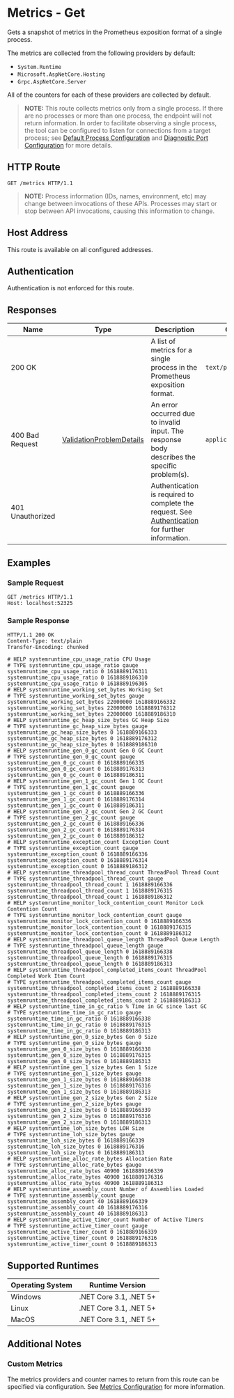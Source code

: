 # Metrics - Get

Gets a snapshot of metrics in the Prometheus exposition format of a single process.

The metrics are collected from the following providers by default:
- `System.Runtime`
- `Microsoft.AspNetCore.Hosting`
- `Grpc.AspNetCore.Server`

All of the counters for each of these providers are collected by default.

> **NOTE:** This route collects metrics only from a single process. If there are no processes or more than one process, the endpoint will not return information. In order to facilitate observing a single process, the tool can be configured to listen for connections from a target process; see [Default Process Configuration](<../configuration.md#Default-Process-Configuration>) and [Diagnostic Port Configuration](<../configuration.md#Diagnostic-Port-Configuration>) for more details.

## HTTP Route

```http
GET /metrics HTTP/1.1
```

> **NOTE:** Process information (IDs, names, environment, etc) may change between invocations of these APIs. Processes may start or stop between API invocations, causing this information to change.

## Host Address

This route is available on all configured addresses.

## Authentication

Authentication is not enforced for this route.

## Responses

| Name | Type | Description | Content Type |
|---|---|---|---|
| 200 OK | | A list of metrics for a single process in the Prometheus exposition format. | `text/plain` |
| 400 Bad Request | [ValidationProblemDetails](definitions.md#ValidationProblemDetails) | An error occurred due to invalid input. The response body describes the specific problem(s). | `application/problem+json` |
| 401 Unauthorized | | Authentication is required to complete the request. See [Authentication](./../authentication.md) for further information. | |

## Examples

### Sample Request

```http
GET /metrics HTTP/1.1
Host: localhost:52325
```

### Sample Response

```http
HTTP/1.1 200 OK
Content-Type: text/plain
Transfer-Encoding: chunked

# HELP systemruntime_cpu_usage_ratio CPU Usage
# TYPE systemruntime_cpu_usage_ratio gauge
systemruntime_cpu_usage_ratio 0 1618889176311
systemruntime_cpu_usage_ratio 0 1618889186310
systemruntime_cpu_usage_ratio 0 1618889196305
# HELP systemruntime_working_set_bytes Working Set
# TYPE systemruntime_working_set_bytes gauge
systemruntime_working_set_bytes 22000000 1618889166332
systemruntime_working_set_bytes 22000000 1618889176312
systemruntime_working_set_bytes 22000000 1618889186310
# HELP systemruntime_gc_heap_size_bytes GC Heap Size
# TYPE systemruntime_gc_heap_size_bytes gauge
systemruntime_gc_heap_size_bytes 0 1618889166333
systemruntime_gc_heap_size_bytes 0 1618889176312
systemruntime_gc_heap_size_bytes 0 1618889186310
# HELP systemruntime_gen_0_gc_count Gen 0 GC Count
# TYPE systemruntime_gen_0_gc_count gauge
systemruntime_gen_0_gc_count 0 1618889166335
systemruntime_gen_0_gc_count 0 1618889176313
systemruntime_gen_0_gc_count 0 1618889186311
# HELP systemruntime_gen_1_gc_count Gen 1 GC Count
# TYPE systemruntime_gen_1_gc_count gauge
systemruntime_gen_1_gc_count 0 1618889166336
systemruntime_gen_1_gc_count 0 1618889176314
systemruntime_gen_1_gc_count 0 1618889186311
# HELP systemruntime_gen_2_gc_count Gen 2 GC Count
# TYPE systemruntime_gen_2_gc_count gauge
systemruntime_gen_2_gc_count 0 1618889166336
systemruntime_gen_2_gc_count 0 1618889176314
systemruntime_gen_2_gc_count 0 1618889186312
# HELP systemruntime_exception_count Exception Count
# TYPE systemruntime_exception_count gauge
systemruntime_exception_count 0 1618889166336
systemruntime_exception_count 0 1618889176314
systemruntime_exception_count 0 1618889186312
# HELP systemruntime_threadpool_thread_count ThreadPool Thread Count
# TYPE systemruntime_threadpool_thread_count gauge
systemruntime_threadpool_thread_count 1 1618889166336
systemruntime_threadpool_thread_count 1 1618889176315
systemruntime_threadpool_thread_count 1 1618889186312
# HELP systemruntime_monitor_lock_contention_count Monitor Lock Contention Count
# TYPE systemruntime_monitor_lock_contention_count gauge
systemruntime_monitor_lock_contention_count 0 1618889166336
systemruntime_monitor_lock_contention_count 0 1618889176315
systemruntime_monitor_lock_contention_count 0 1618889186312
# HELP systemruntime_threadpool_queue_length ThreadPool Queue Length
# TYPE systemruntime_threadpool_queue_length gauge
systemruntime_threadpool_queue_length 0 1618889166338
systemruntime_threadpool_queue_length 0 1618889176315
systemruntime_threadpool_queue_length 0 1618889186313
# HELP systemruntime_threadpool_completed_items_count ThreadPool Completed Work Item Count
# TYPE systemruntime_threadpool_completed_items_count gauge
systemruntime_threadpool_completed_items_count 2 1618889166338
systemruntime_threadpool_completed_items_count 2 1618889176315
systemruntime_threadpool_completed_items_count 2 1618889186313
# HELP systemruntime_time_in_gc_ratio % Time in GC since last GC
# TYPE systemruntime_time_in_gc_ratio gauge
systemruntime_time_in_gc_ratio 0 1618889166338
systemruntime_time_in_gc_ratio 0 1618889176315
systemruntime_time_in_gc_ratio 0 1618889186313
# HELP systemruntime_gen_0_size_bytes Gen 0 Size
# TYPE systemruntime_gen_0_size_bytes gauge
systemruntime_gen_0_size_bytes 0 1618889166338
systemruntime_gen_0_size_bytes 0 1618889176315
systemruntime_gen_0_size_bytes 0 1618889186313
# HELP systemruntime_gen_1_size_bytes Gen 1 Size
# TYPE systemruntime_gen_1_size_bytes gauge
systemruntime_gen_1_size_bytes 0 1618889166338
systemruntime_gen_1_size_bytes 0 1618889176316
systemruntime_gen_1_size_bytes 0 1618889186313
# HELP systemruntime_gen_2_size_bytes Gen 2 Size
# TYPE systemruntime_gen_2_size_bytes gauge
systemruntime_gen_2_size_bytes 0 1618889166339
systemruntime_gen_2_size_bytes 0 1618889176316
systemruntime_gen_2_size_bytes 0 1618889186313
# HELP systemruntime_loh_size_bytes LOH Size
# TYPE systemruntime_loh_size_bytes gauge
systemruntime_loh_size_bytes 0 1618889166339
systemruntime_loh_size_bytes 0 1618889176316
systemruntime_loh_size_bytes 0 1618889186313
# HELP systemruntime_alloc_rate_bytes Allocation Rate
# TYPE systemruntime_alloc_rate_bytes gauge
systemruntime_alloc_rate_bytes 40900 1618889166339
systemruntime_alloc_rate_bytes 40900 1618889176316
systemruntime_alloc_rate_bytes 40900 1618889186313
# HELP systemruntime_assembly_count Number of Assemblies Loaded
# TYPE systemruntime_assembly_count gauge
systemruntime_assembly_count 40 1618889166339
systemruntime_assembly_count 40 1618889176316
systemruntime_assembly_count 40 1618889186313
# HELP systemruntime_active_timer_count Number of Active Timers
# TYPE systemruntime_active_timer_count gauge
systemruntime_active_timer_count 0 1618889166339
systemruntime_active_timer_count 0 1618889176316
systemruntime_active_timer_count 0 1618889186313
```

## Supported Runtimes

| Operating System | Runtime Version |
|---|---|
| Windows | .NET Core 3.1, .NET 5+ |
| Linux | .NET Core 3.1, .NET 5+ |
| MacOS | .NET Core 3.1, .NET 5+ |

## Additional Notes

### Custom Metrics

The metrics providers and counter names to return from this route can be specified via configuration. See [Metrics Configuration](<../configuration.md#Metrics-Configuration>) for more information.
